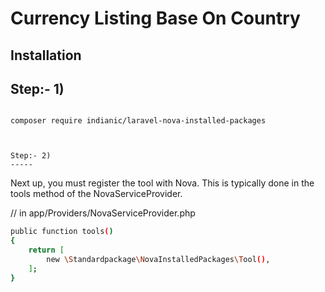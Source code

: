 Currency Listing Base On Country
======


Installation
-----


Step:- 1)
-----

```

composer require indianic/laravel-nova-installed-packages



Step:- 2)
-----

```
Next up, you must register the tool with Nova. This is typically done in the tools method of the NovaServiceProvider.

// in app/Providers/NovaServiceProvider.php

```bash
public function tools()
{
    return [
        new \Standardpackage\NovaInstalledPackages\Tool(),
    ];
}

```



